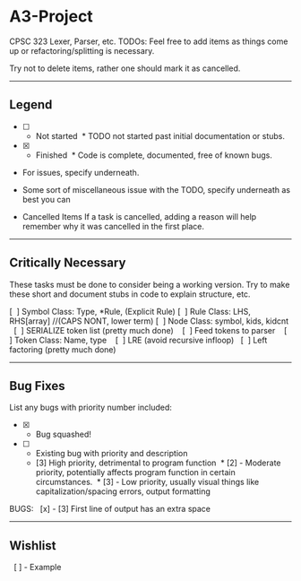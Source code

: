 # A3-Project
CPSC 323 Lexer, Parser, etc.
TODOs:
Feel free to add items as things come up or refactoring/splitting is necessary.

Try not to delete items, rather one should mark it as cancelled.




--------
Legend
--------
- [ ] - Not started
  * TODO not started past initial documentation or stubs.
- [x] - Finished
  * Code is complete, documented, free of known bugs.

- For issues, specify underneath.
* Some sort of miscellaneous issue with the TODO, specify underneath as best you can
- Cancelled Items
If a task is cancelled, adding a reason will help remember why it was cancelled in the first place.


---------------------
Critically Necessary
---------------------
These tasks must be done to consider being a working version. Try to make these short and document stubs in code to explain structure, etc.

[  ] Symbol Class: Type, \*Rule, (Explicit Rule)
[  ] Rule Class: LHS, RHS[array] //(CAPS NONT, lower term)
[  ] Node Class: symbol, kids, kidcnt
    [  ] SERIALIZE token list (pretty much done)
    [  ] Feed tokens to parser
    [  ] Token Class: Name, type
    [  ] LRE (avoid recursive infloop)
    [  ] Left factoring (pretty much done)


----------
Bug Fixes
----------
List any bugs with priority number included:

- [x] - Bug squashed!
- [ ] - Existing bug with priority and description
  * [3] High priority, detrimental to program function
  * [2] - Moderate priority, potentially affects program function in certain circumstances.
  * [3] - Low priority, usually visual things like capitalization/spacing errors, output formatting


BUGS:
    [x] - [3] First line of output has an extra space

---------
Wishlist
---------

    [ ] - Example
